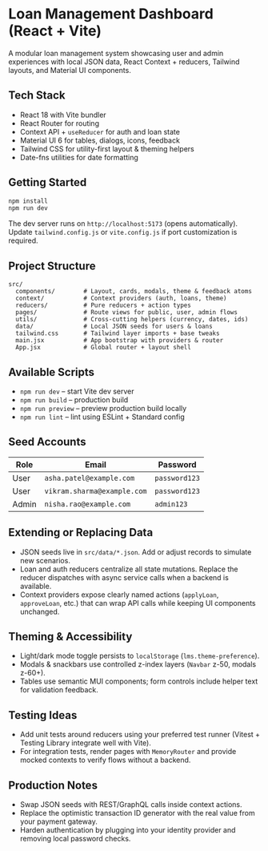 # Loan Management Dashboard (React + Vite)

A modular loan management system showcasing user and admin experiences with local JSON data, React Context + reducers, Tailwind layouts, and Material UI components.

## Tech Stack

- React 18 with Vite bundler
- React Router for routing
- Context API + `useReducer` for auth and loan state
- Material UI 6 for tables, dialogs, icons, feedback
- Tailwind CSS for utility-first layout & theming helpers
- Date-fns utilities for date formatting

## Getting Started

```cmd
npm install
npm run dev
```

The dev server runs on `http://localhost:5173` (opens automatically). Update `tailwind.config.js` or `vite.config.js` if port customization is required.

## Project Structure

```
src/
  components/        # Layout, cards, modals, theme & feedback atoms
  context/           # Context providers (auth, loans, theme)
  reducers/          # Pure reducers + action types
  pages/             # Route views for public, user, admin flows
  utils/             # Cross-cutting helpers (currency, dates, ids)
  data/              # Local JSON seeds for users & loans
  tailwind.css       # Tailwind layer imports + base tweaks
  main.jsx           # App bootstrap with providers & router
  App.jsx            # Global router + layout shell
```

## Available Scripts

- `npm run dev` – start Vite dev server
- `npm run build` – production build
- `npm run preview` – preview production build locally
- `npm run lint` – lint using ESLint + Standard config

## Seed Accounts

| Role  | Email                        | Password     |
|-------|------------------------------|--------------|
| User  | `asha.patel@example.com`     | `password123`|
| User  | `vikram.sharma@example.com`  | `password123`|
| Admin | `nisha.rao@example.com`      | `admin123`   |

## Extending or Replacing Data

- JSON seeds live in `src/data/*.json`. Add or adjust records to simulate new scenarios.
- Loan and auth reducers centralize all state mutations. Replace the reducer dispatches with async service calls when a backend is available.
- Context providers expose clearly named actions (`applyLoan`, `approveLoan`, etc.) that can wrap API calls while keeping UI components unchanged.

## Theming & Accessibility

- Light/dark mode toggle persists to `localStorage` (`lms.theme-preference`).
- Modals & snackbars use controlled z-index layers (`Navbar` z-50, modals z-60+).
- Tables use semantic MUI components; form controls include helper text for validation feedback.

## Testing Ideas

- Add unit tests around reducers using your preferred test runner (Vitest + Testing Library integrate well with Vite).
- For integration tests, render pages with `MemoryRouter` and provide mocked contexts to verify flows without a backend.

## Production Notes

- Swap JSON seeds with REST/GraphQL calls inside context actions.
- Replace the optimistic transaction ID generator with the real value from your payment gateway.
- Harden authentication by plugging into your identity provider and removing local password checks.
